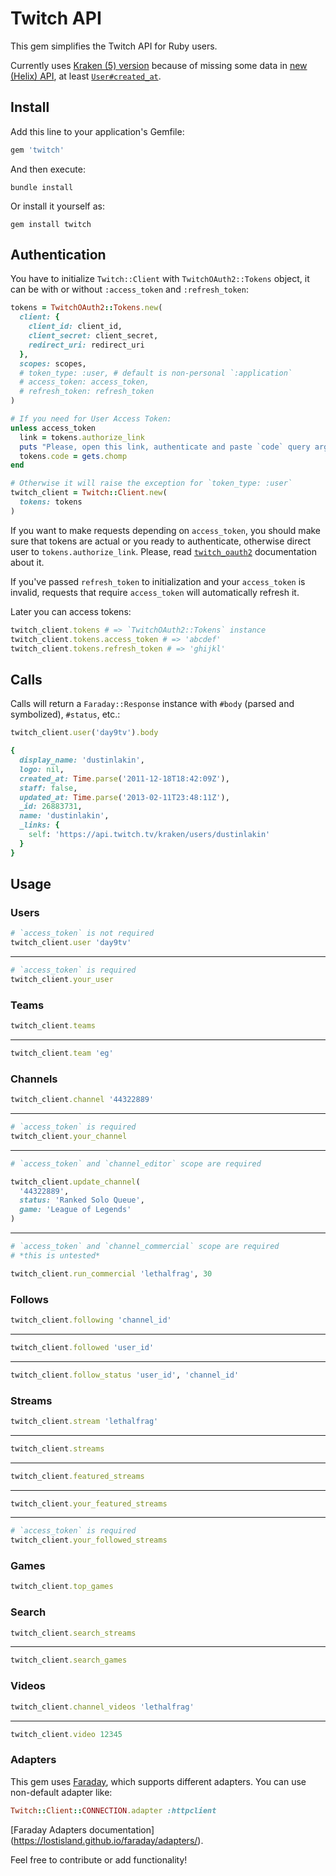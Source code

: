 # Twitch API

This gem simplifies the Twitch API for Ruby users.

Currently uses [Kraken (5) version](https://dev.twitch.tv/docs/v5) because of
missing some data in [new (Helix) API](https://dev.twitch.tv/docs/api),
at least [`User#created_at`](https://github.com/twitchdev/issues/issues/84).

## Install

Add this line to your application's Gemfile:

```ruby
gem 'twitch'
```

And then execute:

```
bundle install
```

Or install it yourself as:

```
gem install twitch
```

## Authentication

You have to initialize `Twitch::Client` with `TwitchOAuth2::Tokens` object,
it can be with or without `:access_token` and `:refresh_token`:

```ruby
tokens = TwitchOAuth2::Tokens.new(
  client: {
    client_id: client_id,
    client_secret: client_secret,
    redirect_uri: redirect_uri
  },
  scopes: scopes,
  # token_type: :user, # default is non-personal `:application`
  # access_token: access_token,
  # refresh_token: refresh_token
)

# If you need for User Access Token:
unless access_token
  link = tokens.authorize_link
  puts "Please, open this link, authenticate and paste `code` query argument here:"
  tokens.code = gets.chomp
end

# Otherwise it will raise the exception for `token_type: :user`
twitch_client = Twitch::Client.new(
  tokens: tokens
)
```

If you want to make requests depending on `access_token`,
you should make sure that tokens are actual or you ready to authenticate,
otherwise direct user to `tokens.authorize_link`.
Please, read [`twitch_oauth2`](https://github.com/AlexWayfer/twitch_oauth2) documentation about it.

If you've passed `refresh_token` to initialization and your `access_token`
is invalid, requests that require `access_token` will automatically refresh it.

Later you can access tokens:

```ruby
twitch_client.tokens # => `TwitchOAuth2::Tokens` instance
twitch_client.tokens.access_token # => 'abcdef'
twitch_client.tokens.refresh_token # => 'ghijkl'
```

## Calls

Calls will return a `Faraday::Response` instance with `#body`
(parsed and symbolized), `#status`, etc.:

```ruby
twitch_client.user('day9tv').body

{
  display_name: 'dustinlakin',
  logo: nil,
  created_at: Time.parse('2011-12-18T18:42:09Z'),
  staff: false,
  updated_at: Time.parse('2013-02-11T23:48:11Z'),
  _id: 26883731,
  name: 'dustinlakin',
  _links: {
    self: 'https://api.twitch.tv/kraken/users/dustinlakin'
  }
}
```

## Usage

### Users

```ruby
# `access_token` is not required
twitch_client.user 'day9tv'
```

----

```ruby
# `access_token` is required
twitch_client.your_user

```

### Teams

```ruby
twitch_client.teams
```

----

```ruby
twitch_client.team 'eg'
```

### Channels

```ruby
twitch_client.channel '44322889'
```

----

```ruby
# `access_token` is required
twitch_client.your_channel
```

----

```ruby
# `access_token` and `channel_editor` scope are required

twitch_client.update_channel(
  '44322889',
  status: 'Ranked Solo Queue',
  game: 'League of Legends'
)
```

----

```ruby
# `access_token` and `channel_commercial` scope are required
# *this is untested*

twitch_client.run_commercial 'lethalfrag', 30
```

### Follows

```ruby
twitch_client.following 'channel_id'
```

----

```ruby
twitch_client.followed 'user_id'
```

----

```ruby
twitch_client.follow_status 'user_id', 'channel_id'
```


### Streams

```ruby
twitch_client.stream 'lethalfrag'
```

----

```ruby
twitch_client.streams
```

----

```ruby
twitch_client.featured_streams
```

----

```ruby
twitch_client.your_featured_streams
```

----

```ruby
# `access_token` is required
twitch_client.your_followed_streams
```

### Games

```ruby
twitch_client.top_games
```

### Search

```ruby
twitch_client.search_streams
```
----

```ruby
twitch_client.search_games
```

### Videos


```ruby
twitch_client.channel_videos 'lethalfrag'
```

----

```ruby
twitch_client.video 12345
```

### Adapters

This gem uses [Faraday](https://lostisland.github.io/faraday/),
which supports different adapters. You can use non-default adapter like:

```ruby
Twitch::Client::CONNECTION.adapter :httpclient
```

[Faraday Adapters documentation]
(https://lostisland.github.io/faraday/adapters/).

Feel free to contribute or add functionality!
